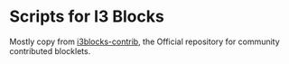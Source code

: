 # Scripts for I3 Blocks

Mostly copy from [i3blocks-contrib](https://github.com/vivien/i3blocks-contrib), the Official repository for community contributed blocklets.
